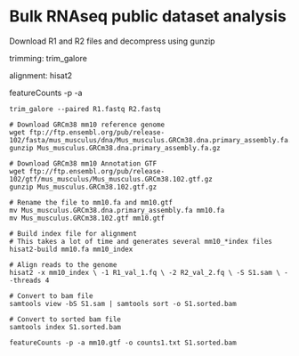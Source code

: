 # Bulk RNAseq public dataset analysis
Download R1 and R2 files and decompress using gunzip

trimming: trim_galore

alignment: hisat2

featureCounts -p -a 

```
trim_galore --paired R1.fastq R2.fastq
```
```
# Download GRCm38 mm10 reference genome
wget ftp://ftp.ensembl.org/pub/release-102/fasta/mus_musculus/dna/Mus_musculus.GRCm38.dna.primary_assembly.fa.gz
gunzip Mus_musculus.GRCm38.dna.primary_assembly.fa.gz

# Download GRCm38 mm10 Annotation GTF
wget ftp://ftp.ensembl.org/pub/release-102/gtf/mus_musculus/Mus_musculus.GRCm38.102.gtf.gz
gunzip Mus_musculus.GRCm38.102.gtf.gz
```

```
# Rename the file to mm10.fa and mm10.gtf
mv Mus_musculus.GRCm38.dna.primary_assembly.fa mm10.fa
mv Mus_musculus.GRCm38.102.gtf mm10.gtf
```

```
# Build index file for alignment
# This takes a lot of time and generates several mm10_*index files
hisat2-build mm10.fa mm10_index
```

```
# Align reads to the genome 
hisat2 -x mm10_index \ -1 R1_val_1.fq \ -2 R2_val_2.fq \ -S S1.sam \ --threads 4
```

```
# Convert to bam file
samtools view -bS S1.sam | samtools sort -o S1.sorted.bam
```

```
# Convert to sorted bam file
samtools index S1.sorted.bam
```
```
featureCounts -p -a mm10.gtf -o counts1.txt S1.sorted.bam
```
